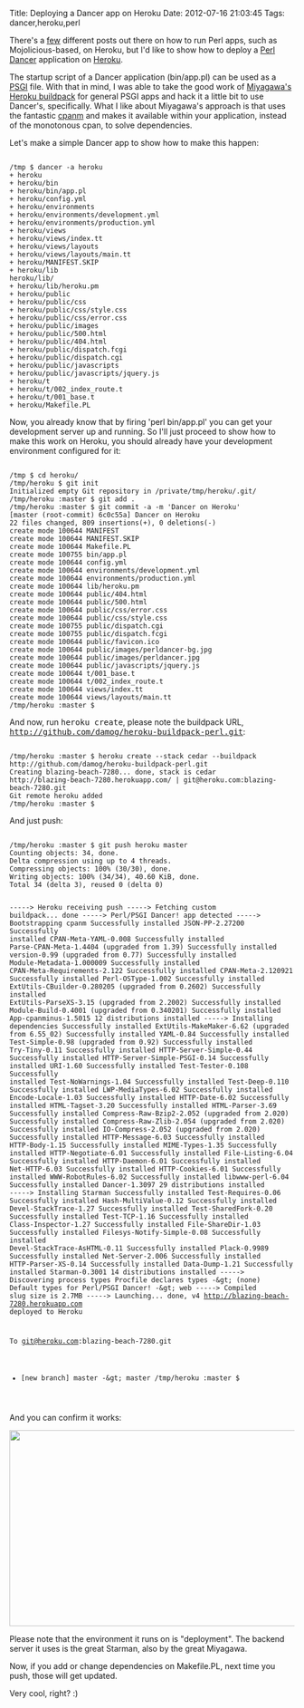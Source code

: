 Title: Deploying a Dancer app on Heroku
Date: 2012-07-16 21:03:45
Tags: dancer,heroku,perl

There's a <a href="http://blog.kraih.com/mojolicious-in-the-cloud-hello-heroku">few</a> different posts out there on how to run Perl apps, such as Mojolicious-based, on Heroku, but I'd like to show how to deploy a <a href="http://perldancer.org/">Perl Dancer</a> application on <a href="http://www.heroku.com/">Heroku</a>.

The startup script of a Dancer application (bin/app.pl) can be used as a <a href="http://plackperl.org/">PSGI</a> file. With that in mind, I was able to take the good work of <a href="http://bulknews.typepad.com/">Miyagawa's</a> <a href="https://github.com/miyagawa/heroku-buildpack-perl">Heroku buildpack</a> for general PSGI apps and hack it a little bit to use Dancer's, specifically. What I like about Miyagawa's approach is that uses the fantastic <a href="http://search.cpan.org/~miyagawa/App-cpanminus-1.5015/bin/cpanm">cpanm</a> and makes it available within your application, instead of the monotonous cpan, to solve dependencies.

Let's make a simple Dancer app to show how to make this happen:

<code lang="bash">
/tmp $ dancer -a heroku
+ heroku
+ heroku/bin
+ heroku/bin/app.pl
+ heroku/config.yml
+ heroku/environments
+ heroku/environments/development.yml
+ heroku/environments/production.yml
+ heroku/views
+ heroku/views/index.tt
+ heroku/views/layouts
+ heroku/views/layouts/main.tt
+ heroku/MANIFEST.SKIP
+ heroku/lib
heroku/lib/
+ heroku/lib/heroku.pm
+ heroku/public
+ heroku/public/css
+ heroku/public/css/style.css
+ heroku/public/css/error.css
+ heroku/public/images
+ heroku/public/500.html
+ heroku/public/404.html
+ heroku/public/dispatch.fcgi
+ heroku/public/dispatch.cgi
+ heroku/public/javascripts
+ heroku/public/javascripts/jquery.js
+ heroku/t
+ heroku/t/002_index_route.t
+ heroku/t/001_base.t
+ heroku/Makefile.PL
</code>

Now, you already know that by firing 'perl bin/app.pl' you can get your development server up and running. So I'll just proceed to show how to make this work on Heroku, you should already have your development environment configured for it:

<code lang="bash">
/tmp $ cd heroku/
/tmp/heroku $ git init
Initialized empty Git repository in /private/tmp/heroku/.git/
/tmp/heroku :master $ git add .
/tmp/heroku :master $ git commit -a -m 'Dancer on Heroku'
[master (root-commit) 6c0c55a] Dancer on Heroku
22 files changed, 809 insertions(+), 0 deletions(-)
create mode 100644 MANIFEST
create mode 100644 MANIFEST.SKIP
create mode 100644 Makefile.PL
create mode 100755 bin/app.pl
create mode 100644 config.yml
create mode 100644 environments/development.yml
create mode 100644 environments/production.yml
create mode 100644 lib/heroku.pm
create mode 100644 public/404.html
create mode 100644 public/500.html
create mode 100644 public/css/error.css
create mode 100644 public/css/style.css
create mode 100755 public/dispatch.cgi
create mode 100755 public/dispatch.fcgi
create mode 100644 public/favicon.ico
create mode 100644 public/images/perldancer-bg.jpg
create mode 100644 public/images/perldancer.jpg
create mode 100644 public/javascripts/jquery.js
create mode 100644 t/001_base.t
create mode 100644 t/002_index_route.t
create mode 100644 views/index.tt
create mode 100644 views/layouts/main.tt
/tmp/heroku :master $
</code>

And now, run <tt>heroku create</tt>, please note the buildpack URL, <tt>http://github.com/damog/heroku-buildpack-perl.git</tt>:

<code lang="bash">
/tmp/heroku :master $ heroku create --stack cedar --buildpack http://github.com/damog/heroku-buildpack-perl.git
Creating blazing-beach-7280... done, stack is cedar
http://blazing-beach-7280.herokuapp.com/ | git@heroku.com:blazing-beach-7280.git
Git remote heroku added
/tmp/heroku :master $
</code>

And just push:

<code lang="bash">
/tmp/heroku :master $ git push heroku master
Counting objects: 34, done.
Delta compression using up to 4 threads.
Compressing objects: 100% (30/30), done.
Writing objects: 100% (34/34), 40.60 KiB, done.
Total 34 (delta 3), reused 0 (delta 0)

-----> Heroku receiving push
-----> Fetching custom buildpack... done
-----> Perl/PSGI Dancer! app detected
-----> Bootstrapping cpanm
Successfully installed JSON-PP-2.27200
Successfully installed CPAN-Meta-YAML-0.008
Successfully installed Parse-CPAN-Meta-1.4404 (upgraded from 1.39)
Successfully installed version-0.99 (upgraded from 0.77)
Successfully installed Module-Metadata-1.000009
Successfully installed CPAN-Meta-Requirements-2.122
Successfully installed CPAN-Meta-2.120921
Successfully installed Perl-OSType-1.002
Successfully installed ExtUtils-CBuilder-0.280205 (upgraded from 0.2602)
Successfully installed ExtUtils-ParseXS-3.15 (upgraded from 2.2002)
Successfully installed Module-Build-0.4001 (upgraded from 0.340201)
Successfully installed App-cpanminus-1.5015
12 distributions installed
-----> Installing dependencies
Successfully installed ExtUtils-MakeMaker-6.62 (upgraded from 6.55_02)
Successfully installed YAML-0.84
Successfully installed Test-Simple-0.98 (upgraded from 0.92)
Successfully installed Try-Tiny-0.11
Successfully installed HTTP-Server-Simple-0.44
Successfully installed HTTP-Server-Simple-PSGI-0.14
Successfully installed URI-1.60
Successfully installed Test-Tester-0.108
Successfully installed Test-NoWarnings-1.04
Successfully installed Test-Deep-0.110
Successfully installed LWP-MediaTypes-6.02
Successfully installed Encode-Locale-1.03
Successfully installed HTTP-Date-6.02
Successfully installed HTML-Tagset-3.20
Successfully installed HTML-Parser-3.69
Successfully installed Compress-Raw-Bzip2-2.052 (upgraded from 2.020)
Successfully installed Compress-Raw-Zlib-2.054 (upgraded from 2.020)
Successfully installed IO-Compress-2.052 (upgraded from 2.020)
Successfully installed HTTP-Message-6.03
Successfully installed HTTP-Body-1.15
Successfully installed MIME-Types-1.35
Successfully installed HTTP-Negotiate-6.01
Successfully installed File-Listing-6.04
Successfully installed HTTP-Daemon-6.01
Successfully installed Net-HTTP-6.03
Successfully installed HTTP-Cookies-6.01
Successfully installed WWW-RobotRules-6.02
Successfully installed libwww-perl-6.04
Successfully installed Dancer-1.3097
29 distributions installed
-----> Installing Starman
Successfully installed Test-Requires-0.06
Successfully installed Hash-MultiValue-0.12
Successfully installed Devel-StackTrace-1.27
Successfully installed Test-SharedFork-0.20
Successfully installed Test-TCP-1.16
Successfully installed Class-Inspector-1.27
Successfully installed File-ShareDir-1.03
Successfully installed Filesys-Notify-Simple-0.08
Successfully installed Devel-StackTrace-AsHTML-0.11
Successfully installed Plack-0.9989
Successfully installed Net-Server-2.006
Successfully installed HTTP-Parser-XS-0.14
Successfully installed Data-Dump-1.21
Successfully installed Starman-0.3001
14 distributions installed
-----> Discovering process types
Procfile declares types -&amp;gt; (none)
Default types for Perl/PSGI Dancer! -&amp;gt; web
-----> Compiled slug size is 2.7MB
-----> Launching... done, v4
http://blazing-beach-7280.herokuapp.com deployed to Heroku

To git@heroku.com:blazing-beach-7280.git
* [new branch] master -&amp;gt; master
/tmp/heroku :master $
</code>

And you can confirm it works:
<p style="text-align: center;"><a href="http://damog.net/old/stereonaut/2012/07/Screen-Shot-2012-07-16-at-8.54.03-PM.png"><img class="aligncenter  wp-image-1313" title="Screen Shot 2012-07-16 at 8.54.03 PM" src="http://damog.net/old/stereonaut/2012/07/Screen-Shot-2012-07-16-at-8.54.03-PM.png" alt="" width="538" height="346" /></a></p>
Please note that the environment it runs on is "deployment". The backend server it uses is the great Starman, also by the great Miyagawa.

Now, if you add or change dependencies on Makefile.PL, next time you push, those will get updated.

Very cool, right? :)
